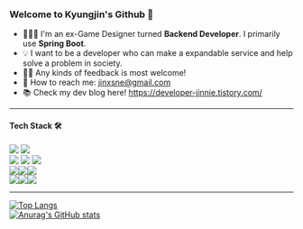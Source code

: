 ### Welcome to Kyungjin's Github 👋

- 👩🏻‍💻 I'm an ex-Game Designer turned **Backend Developer**. I primarily use **Spring Boot**.
- 💡 I want to be a developer who can make a expandable service and help solve a problem in society.
- 🙌🏻 Any kinds of feedback is most welcome!
- 📧 How to reach me: jinxsne@gmail.com
- 📚 Check my dev blog here! https://developer-jinnie.tistory.com/
------
#### Tech Stack 🛠️
<img src="https://img.shields.io/badge/java-007396?style=flat-square&logo=java&logoColor=white"/> <img src="https://img.shields.io/badge/Python-3776AB?style=flat-square&logo=Python&logoColor=white"/><br>
<img src="https://img.shields.io/badge/Spring-6DB33F?style=flat-square&logo=Spring&logoColor=white"/> <img src="https://img.shields.io/badge/Spring-43B02A?style=flat-square&logo=Spring Boot&logoColor=white"/> <img src="https://img.shields.io/badge/SpringSecurity-43B02A?style=flat-square&logo=Spring Security&logoColor=white"/><br>
<img src="https://img.shields.io/badge/MySQL-4479A1?style=flat-square&logo=MySQL&logoColor=white"/><img src="https://img.shields.io/badge/ORACLE-F80000?style=flat-square&logo=oracle&logoColor=white"/><img src="https://img.shields.io/badge/Redis-FF0000?style=flat-square&logo=Redis&logoColor=white"/><br>
<img src="https://img.shields.io/badge/Git-F05032?style=flat-square&logo=git&logoColor=white"/><img src="https://img.shields.io/badge/Docker-2496ED?style=flat-square&logo=Docker&logoColor=white"/><img src="https://img.shields.io/badge/Amazon AWS-232F3E?style=flat-square&logo=amazonaws&logoColor=white"/><br>

------
[![Top Langs](https://github-readme-stats.vercel.app/api/top-langs/?username=kyungjinleelee&layout=compact)](https://github.com/kyungjinleelee/github-readme-stats)
<br>
[![Anurag's GitHub stats](https://github-readme-stats.vercel.app/api?username=kyungjinleelee)](https://github.com/kyungjinleelee/github-readme-stats)
